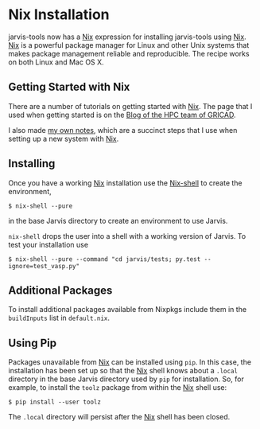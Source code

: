 # Nix Installation

jarvis-tools now has a [Nix] expression for installing jarvis-tools using
[Nix]. [Nix] is a powerful package manager for Linux and other Unix
systems that makes package management reliable and reproducible. The
recipe works on both Linux and Mac OS X.

## Getting Started with Nix

There are a number of tutorials on getting started with [Nix]. The
page that I used when getting started is on the [Blog of the HPC team
of
GRICAD](https://gricad.github.io/calcul/nix/tuto/2017/07/04/nix-tutorial.html).

I also made [my own
notes](https://github.com/wd15/nixes/blob/master/NIX-NOTES.md), which
are a succinct steps that I use when setting up a new system with
[Nix].

## Installing

Once you have a working [Nix] installation use the
[Nix-shell](https://www.sam.today/blog/environments-with-nix-shell-learning-nix-pt-1/)
to create the environment,

    $ nix-shell --pure

in the base Jarvis directory to create an environment to use Jarvis.

`nix-shell` drops the user into a shell with a working version of
Jarvis. To test your installation use

    $ nix-shell --pure --command "cd jarvis/tests; py.test --ignore=test_vasp.py"

## Additional Packages

To install additional packages available from Nixpkgs include them in
the `buildInputs` list in `default.nix`.

## Using Pip

Packages unavailable from [Nix] can be installed using `pip`. In this
case, the installation has been set up so that the [Nix] shell knows
about a `.local` directory in the base Jarvis directory used by `pip`
for installation.  So, for example, to install the `toolz` package
from within the [Nix] shell use:

    $ pip install --user toolz

The `.local` directory will persist after the [Nix] shell has been
closed.

[Nix]: https://nixos.org/nix/
